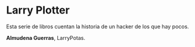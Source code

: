 # Larry Plotter

Esta serie de libros cuentan la historia de un hacker de los que hay pocos.

**Almudena Guerras**, LarryPotas.

